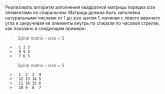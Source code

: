 Реализовать алгоритм заполнения  квадратной матрицы порядка size элементами по спиральном.
Матрица должна быть заполнена натуральными числами от 1 до size шагом 1, начиная с левого верхнего угла и закручивая ее элементы внутрь по спирали по часовой стрелке, как показано в следующем примере:

> Spiral matrix - size = 3

      >   1 2 3  
      >   8 9 4  
      >   7 6 5  

> Spiral matrix - size = 3
   
      >   1  2  3  4   
      >   12 13 14 5  
      >   11 16 15 6  
      >   10 9  8  7  
